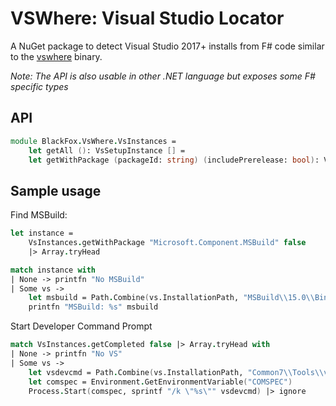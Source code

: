 # VSWhere: Visual Studio Locator

A NuGet package to detect Visual Studio 2017+ installs from F# code similar to the
[vswhere](https://github.com/Microsoft/vswhere) binary.

*Note: The API is also usable in other .NET language but exposes some F# specific types*

## API

```fsharp
module BlackFox.VsWhere.VsInstances =
    let getAll (): VsSetupInstance [] =
    let getWithPackage (packageId: string) (includePrerelease: bool): VsSetupInstance [] =
```

## Sample usage

Find MSBuild:

```fsharp
let instance =
    VsInstances.getWithPackage "Microsoft.Component.MSBuild" false
    |> Array.tryHead

match instance with
| None -> printfn "No MSBuild"
| Some vs ->
    let msbuild = Path.Combine(vs.InstallationPath, "MSBuild\\15.0\\Bin\\MSBuild.exe")
    printfn "MSBuild: %s" msbuild
```

Start Developer Command Prompt

```fsharp
match VsInstances.getCompleted false |> Array.tryHead with
| None -> printfn "No VS"
| Some vs ->
    let vsdevcmd = Path.Combine(vs.InstallationPath, "Common7\\Tools\\vsdevcmd.bat")
    let comspec = Environment.GetEnvironmentVariable("COMSPEC")
    Process.Start(comspec, sprintf "/k \"%s\"" vsdevcmd) |> ignore
```
